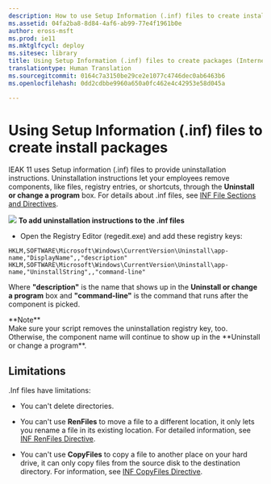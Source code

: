 ```yaml
---
description: How to use Setup Information (.inf) files to create installation packages.
ms.assetid: 04fa2ba8-8d84-4af6-ab99-77e4f1961b0e
author: eross-msft
ms.prod: ie11
ms.mktglfcycl: deploy
ms.sitesec: library
title: Using Setup Information (.inf) files to create packages (Internet Explorer 11 for IT Pros)
translationtype: Human Translation
ms.sourcegitcommit: 0164c7a3150be29ce2e1077c4746dec0ab6463b6
ms.openlocfilehash: 0dd2cdbbe9960a650a0fc462e4c42953e58d045a

---
```


# Using Setup Information (.inf) files to create install packages
IEAK 11 uses Setup information (.inf) files to provide uninstallation instructions. Uninstallation instructions let your employees remove components, like files, registry entries, or shortcuts, through the **Uninstall or change a program** box. For details about .inf files, see [INF File Sections and Directives](http://go.microsoft.com/fwlink/p/?LinkId=327959).

 ![](images/wedge.gif) **To add uninstallation instructions to the .inf files**

-   Open the Registry Editor (regedit.exe) and add these registry keys:
```
HKLM,SOFTWARE\Microsoft\Windows\CurrentVersion\Uninstall\app-name,"DisplayName",,"description"
HKLM,SOFTWARE\Microsoft\Windows\CurrentVersion\Uninstall\app-name,"UninstallString",,"command-line"
```
Where **"description"** is the name that shows up in the **Uninstall or change a program** box and **"command-line"** is the command that runs after the component is picked.
<p>**Note**<br>
Make sure your script removes the uninstallation registry key, too. Otherwise, the component name will continue to show up in the **Uninstall or change a program**.

## Limitations
.Inf files have limitations:

-   You can't delete directories.

-   You can't use **RenFiles** to move a file to a different location, it only lets you rename a file in its existing location. For detailed information, see [INF RenFiles Directive](http://go.microsoft.com/fwlink/p/?LinkId=298508).

-   You can't use **CopyFiles** to copy a file to another place on your hard drive, it can only copy files from the source disk to the destination directory. For information, see [INF CopyFiles Directive](http://go.microsoft.com/fwlink/p/?LinkId=298510).

 

 






<!--HONumber=Jun16_HO4-->


